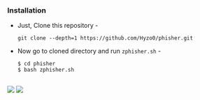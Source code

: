 ### Installation

- Just, Clone this repository -
  ```
  git clone --depth=1 https://github.com/Hyzo0/phisher.git
  ```

- Now go to cloned directory and run `zphisher.sh` -
  ```
  $ cd phisher
  $ bash zphisher.sh
  ```
<h2 dir="auto"></h2>
<p align="left" dir="auto">
  <a href="https://shell.cloud.google.com/cloudshell/open?cloudshell_git_repo=https://github.com/htr-tech/zphisher.git&amp;tutorial=README.md" rel="nofollow"><img src="https://camo.githubusercontent.com/1f5a0009d2c199f7e8926b3f46e0e6c0243f11e181401cbba973f96abb34cf27/68747470733a2f2f677374617469632e636f6d2f636c6f75647373682f696d616765732f6f70656e2d62746e2e737667" data-canonical-src="https://gstatic.com/cloudssh/images/open-btn.svg" style="max-width: 100%;"></a>
<img src="https://camo.githubusercontent.com/1f5a0009d2c199f7e8926b3f46e0e6c0243f11e181401cbba973f96abb34cf27/68747470733a2f2f677374617469632e636f6d2f636c6f75647373682f696d616765732f6f70656e2d62746e2e737667" data-canonical-src="https://gstatic.com/cloudssh/images/open-btn.svg" style="max-width: 100%;"></a>
</p>
